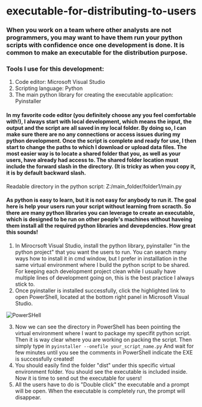 # executable-for-distributing-to-users

### When you work on a team where other analysts are not programmers, you may want to have them run your python scripts with confidence once one development is done. It is common to make an executable for the distribution purpose.
### Tools I use for this development:
1. Code editor: Microsoft Visual Studio
2. Scripting language: Python
3. The main python library for creating the executable application: Pyinstaller

#### In my favorite code editor (you definitely choose any you feel comfortable with!), I always start with local development, which means the input, the output and the script are all saved in my local folder. By doing so, I can make sure there are no any connections or access issues during my python development. Once the script is complete and ready for use, I then start to change the paths to which I download or upload data files. The most easier way is to locate a shared folder that you, as well as your users, have already had access to. The shared folder location must include the forward slash in the directory. (It is tricky as when you copy it, it is by default backward slash. 
Readable directory in the python script: Z:/main_folder/folder1/main.py
#### As python is easy to learn, but it is not easy for anybody to run it. The goal here is help your users run your script without learning from scracth. So there are many python libraries you can leverage to create an executable, which is designed to be run on other people's machines without haveing them install all the required python libraries and devepdencies. How great this sounds! 
1. In Mirocrsoft Visual Studio, install the python library, pyinstaller "in the python project" that you want the users to run. You can search many ways how to install it in cmd window, but I prefer in installlation in the same virtual environment where I build the python script to be shared. For keeping each development project clean while I usually have multiple lines of development going on, this is the best practice I always stick to.
2. Once pyinstaller is installed successfully, click the highlighted link to open PowerShell, located at the bottom right panel in Microsoft Visual Studio.
   
![PowerSHell](https://github.com/JuilienH/executable-for-distributing-to-users/assets/22305109/da539f9f-dc60-4662-bf4b-0e8ccfce45f2)


3. Now we can see the directory in PowerShell has been pointing the virtual environment where I want to package my specifit python script. Then it is way clear where you are working on packing the script. Then simply type in ```pyinstaller --onefile your_script_name.py``` And wait for few minutes until you see the comments in PowerShell indicate the EXE is successfully created!
4. You should easily find the folder "dist" under this specific virtual environment folder. You should see the executable is included inside. Now it is time to send out the executable for users!
5. All the users have to do is "Double click" the executable and a prompt will be open. When the executable is completely run, the prompt will disappear. 
